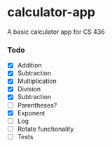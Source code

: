 # calculator-app
A basic calculator app for CS 436

### Todo
- [x] Addition
- [x] Subtraction
- [x] Multiplication
- [x] Division
- [X] Subtraction
- [ ] Parentheses?
- [x] Exponent
- [ ] Log
- [ ] Rotate functionality
- [ ] Tests
